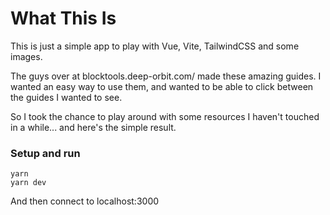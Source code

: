 # What This Is

This is just a simple app to play with Vue, Vite, TailwindCSS and some images.

The guys over at blocktools.deep-orbit.com/ made these amazing guides. I wanted
an easy way to use them, and wanted to be able to click between the guides I wanted to see.

So I took the chance to play around with some resources I haven't touched in a while... and
here's the simple result.

### Setup and run

```
yarn
yarn dev
```

And then connect to localhost:3000
